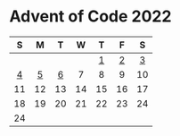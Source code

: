# Advent of Code 2022

|  S  |  M  |  T  |  W  |  T  |  F  |  S   |
| :-: | :-: | :-: | :-: | :-: | :-: | :--: |
|     |     |     |     | [1] | [2] |  [3] |
| [4] | [5] | [6] |  7  |  8  |  9  |  10  |
| 11  | 12  | 13  | 14  | 15  | 16  |  17  |
| 18  | 19  | 20  | 21  | 22  | 23  |  24  |
| 24  |     |     |     |     |     |      |

[1]: ./haskell/src/Aoc/Day1.hs
[2]: ./haskell/src/Aoc/Day2.hs
[3]: ./haskell/src/Aoc/Day3.hs
[4]: ./haskell/src/Aoc/Day4.hs
[5]: ./haskell/src/Aoc/Day5.hs
[6]: ./haskell/src/Aoc/Day6.hs
